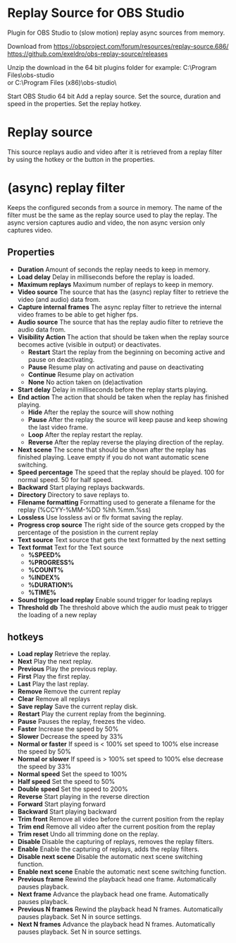# Replay Source for OBS Studio

Plugin for OBS Studio to (slow motion) replay async sources from memory.

Download from
https://obsproject.com/forum/resources/replay-source.686/
https://github.com/exeldro/obs-replay-source/releases

Unzip the download in the 64 bit plugins folder for example:
C:\Program Files\obs-studio\
or
C:\Program Files (x86)\obs-studio\

Start OBS Studio 64 bit
Add a replay source.
Set the source, duration and speed in the properties.
Set the replay hotkey.

# Replay source
This source replays audio and video after it is retrieved from a replay filter by using the hotkey or the button in the properties.
# (async) replay filter
Keeps the configured seconds from a source in memory. The name of the filter must be the same as the replay source used to play the replay.
The async version captures audio and video, the non async version only captures video.
## Properties
* **Duration**
Amount of seconds the replay needs to keep in memory.
* **Load delay**
Delay in milliseconds before the replay is loaded.
* **Maximum replays**
Maximum number of replays to keep in memory.
* **Video source**
The source that has the (async) replay filter to retrieve the video (and audio) data from.
* **Capture internal frames**
The async replay filter to retrieve the internal video frames to be able to get higher fps.
* **Audio source**
The source that has the replay audio filter to retrieve the audio data from.
* **Visibility Action**
The action that should be taken when the replay source becomes active (visible in output) or deactivates.
  * **Restart**
Start the replay from the beginning on becoming active and pause on deactivating.
  * **Pause**
Resume play on activating and pause on deactivating
  * **Continue**
Resume play on activation
  * **None**
No action taken on (de)activation
* **Start delay**
Delay in milliseconds before the replay starts playing.
* **End action**
The action that should be taken when the replay has finished playing.
  * **Hide**
After the replay the source will show nothing
  * **Pause**
After the replay the source will keep pause and keep showing the last video frame.
  * **Loop**
After the replay restart the replay.
  * **Reverse**
After the replay reverse the playing direction of the replay.
* **Next scene**
The scene that should be shown after the replay has finished playing.
Leave empty if you do not want automatic scene switching.
* **Speed percentage**
The speed that the replay should be played. 100 for normal speed. 50 for half speed.
* **Backward**
Start playing replays backwards.
* **Directory**
Directory to save replays to.
* **Filename formatting**
Formatting used to generate a filename for the replay (%CCYY-%MM-%DD %hh.%mm.%ss)
* **Lossless**
Use lossless avi or flv format saving the replay.
* **Progress crop source**
The right side of the source gets cropped by the percentage of the posistion in the current replay
* **Text source**
Text source that gets the text formatted by the next setting
* **Text format**
Text for the Text source
  * **%SPEED%**
  * **%PROGRESS%**
  * **%COUNT%** 
  * **%INDEX%**
  * **%DURATION%**
  * **%TIME%**
* **Sound trigger load replay**
Enable sound trigger for loading replays
* **Threshold db**
The threshold above which the audio must peak to trigger the loading of a new replay
## hotkeys
* **Load replay**
Retrieve the replay.
* **Next**
Play the next replay.
* **Previous**
Play the previous replay.
* **First**
Play the first replay.
* **Last**
Play the last replay.
* **Remove**
Remove the current replay
* **Clear**
Remove all replays
* **Save replay**
Save the current replay disk.
* **Restart**
Play the current replay from the beginning.
* **Pause**
Pauses the replay, freezes the video.
* **Faster**
Increase the speed by 50%
* **Slower**
Decrease the speed by 33%
* **Normal or faster**
If speed is < 100% set speed to 100% else increase the speed by 50%
* **Normal or slower**
If speed is > 100% set speed to 100% else decrease the speed by 33%
* **Normal speed**
Set the speed to 100%
* **Half speed**
Set the speed to 50%
* **Double speed**
Set the speed to 200%
* **Reverse**
Start playing in the reverse direction
* **Forward**
Start playing forward
* **Backward**
Start playing backward
* **Trim front**
Remove all video before the current position from the replay
* **Trim end**
Remove all video after the current position from the replay
* **Trim reset**
Undo all trimming done on the replay.
* **Disable**
Disable the capturing of replays, removes the replay filters.
* **Enable**
Enable the capturing of replays, adds the replay filters.
* **Disable next scene**
Disable the automatic next scene switching function.
* **Enable next scene**
Enable the automatic next scene switching function.
* **Previous frame**
Rewind the playback head one frame. Automatically pauses playback.
* **Next frame**
Advance the playback head one frame. Automatically pauses playback.
* **Previous N frames**
Rewind the playback head N frames. Automatically pauses playback. Set N in source settings.
* **Next N frames**
Advance the playback head N frames. Automatically pauses playback. Set N in source settings.
